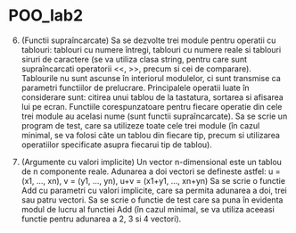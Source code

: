 # POO_lab2

6. (Functii supraîncarcate) Sa se dezvolte trei module pentru operatii cu tablouri: tablouri
cu numere întregi, tablouri cu numere reale si tablouri siruri de caractere (se va utiliza
clasa string, pentru care sunt supraîncarcati operatorii <<, >>, precum si cei de
comparare). Tablourile nu sunt ascunse în interiorul modulelor, ci sunt transmise ca
parametri functiilor de prelucrare. Principalele operatii luate în considerare sunt: citirea
unui tablou de la tastatura, sortarea si afisarea lui pe ecran. Functiile corespunzatoare
pentru fiecare operatie din cele trei module au acelasi nume (sunt functii supraîncarcate).
Sa se scrie un program de test, care sa utilizeze toate cele trei module (în cazul minimal,
se va folosi câte un tablou din fiecare tip, precum si utilizarea operatiilor specificate
asupra fiecarui tip de tablou).


8. (Argumente cu valori implicite) Un vector n-dimensional este un tablou de n
componente reale. Adunarea a doi vectori se defineste astfel:
u = (x1, ..., xn), v = (y1, ..., yn), u+v = (x1+y1, ..., xn+yn)
Sa se scrie o functie Add cu parametri cu valori implicite, care sa permita adunarea a doi,
trei sau patru vectori. Sa se scrie o functie de test care sa puna în evidenta modul de lucru
al functiei Add (în cazul minimal, se va utiliza aceeasi functie pentru adunarea a 2, 3 si 4
vectori).
